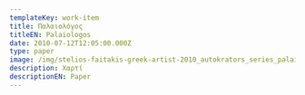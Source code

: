 ```yaml
---
templateKey: work-item
title: Παλαιολόγος
titleEN: Palaiologos
date: 2010-07-12T12:05:00.000Z
type: paper
image: /img/stelios-faitakis-greek-artist-2010_autokrators_series_palaiologos.jpg
description: Χαρτί
descriptionEN: Paper
---
```

